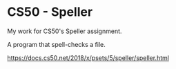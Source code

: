 # CS50 - Speller
My work for CS50's Speller assignment.

A program that spell-checks a file.

https://docs.cs50.net/2018/x/psets/5/speller/speller.html
